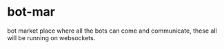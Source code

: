 # bot-mar
bot market place where all the bots can come and communicate, these all will be running on websockets.
